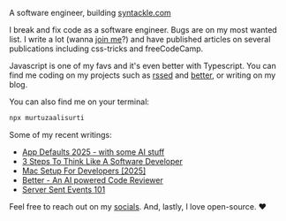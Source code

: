 A software engineer, building [syntackle.com](https://syntackle.com)

I break and fix code as a software engineer. Bugs are on my most wanted list. I write a lot (wanna [join me](https://syntackle.com/write/)?) and have published articles on several publications including css-tricks and freeCodeCamp.

Javascript is one of my favs and it's even better with Typescript. You can find me coding on my projects such as [rssed](https://rssed.netlify.app) and [better](https://github.com/murtuzaalisurti/better), or writing on my blog.

You can also find me on your terminal:

```bash
npx murtuzaalisurti
```

Some of my recent writings:

<!-- BLOG-POST-LIST:START -->
- [App Defaults 2025 - with some AI stuff](https://syntackle.com/blog/best-apps-to-use-in-2025/)
- [3 Steps To Think Like A Software Developer](https://syntackle.com/blog/looking-at-a-problem-as-a-developer/)
- [Mac Setup For Developers [2025]](https://syntackle.com/blog/mac-setup-for-developers/)
- [Better - An AI powered Code Reviewer](https://syntackle.com/blog/ai-powered-code-review-tool-better/)
- [Server Sent Events 101](https://syntackle.com/blog/server-sent-events/)
<!-- BLOG-POST-LIST:END -->

Feel free to reach out on my [socials](https://murtuzaalisurti.github.io/#socials). And, lastly, I love open-source. ❤️
